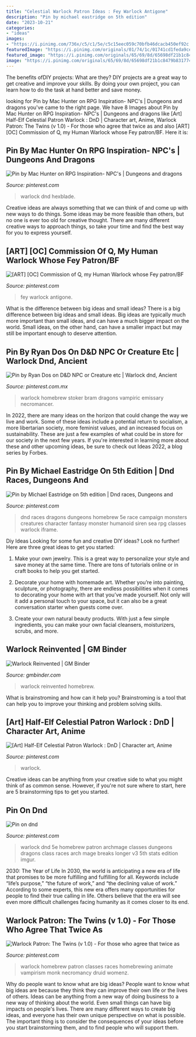 ```yaml
---
title: "Celestial Warlock Patron Ideas : Fey Warlock Antigone"
description: "Pin by michael eastridge on 5th edition"
date: "2023-10-21"
categories:
- "ideas"
images:
- "https://i.pinimg.com/736x/c5/c1/5e/c5c15eec059c70bfb46dcacb450ef92c.jpg"
featuredImage: "https://i.pinimg.com/originals/01/74/1c/01741cd1feda9ced5770316798849412.jpg"
featured_image: "https://i.pinimg.com/originals/65/69/8d/65698df21b1c8479b831774685fa5a78.jpg"
image: "https://i.pinimg.com/originals/65/69/8d/65698df21b1c8479b831774685fa5a78.jpg"
---
```



The benefits ofDIY projects: What are they?
DIY projects are a great way to get creative and improve your skills. By doing your own project, you can learn how to do the task at hand better and save money.

	

		
looking for Pin by Mac Hunter on RPG Inspiration- NPC&#039;s | Dungeons and dragons you've came to the right page. We have 8 Images about Pin by Mac Hunter on RPG Inspiration- NPC&#039;s | Dungeons and dragons like [Art] Half-Elf Celestial Patron Warlock : DnD | Character art, Anime, Warlock Patron: The Twins (v 1.0) - For those who agree that twice as and also [ART] [OC] Commission of Q, my Human Warlock whose Fey patron/BF. Here it is:
		
    
## Pin By Mac Hunter On RPG Inspiration- NPC&#039;s | Dungeons And Dragons

<img loading=lazy src="https://i.pinimg.com/736x/be/8f/e0/be8fe0c4744e80aafc6075a5809266ac.jpg" onerror="this.onerror=null;this.src='https://tse3.mm.bing.net/th?id=OIP.2V33o5m54aAqSTbEDZ2IRgHaIv&amp;pid=15.1';" alt="Pin by Mac Hunter on RPG Inspiration- NPC&#039;s | Dungeons and dragons">

_Source: pinterest.com_

>warlock dnd hexblade. 

	

Creative ideas are always something that we can think of and come up with new ways to do things. Some ideas may be more feasible than others, but no one is ever too old for creative thought. There are many different creative ways to approach things, so take your time and find the best way for you to express yourself.

    
## [ART] [OC] Commission Of Q, My Human Warlock Whose Fey Patron/BF

<img loading=lazy src="https://i.pinimg.com/736x/5d/9d/c0/5d9dc067e94d8e65bc4dc78085be0b4f.jpg" onerror="this.onerror=null;this.src='https://tse4.mm.bing.net/th?id=OIP.NLsHMfyQCBvwiKzxzuc3aAHaJQ&amp;pid=15.1';" alt="[ART] [OC] Commission of Q, my Human Warlock whose Fey patron/BF">

_Source: pinterest.com_

>fey warlock antigone. 

	

What is the difference between big ideas and small ideas?
There is a big difference between big ideas and small ideas. Big ideas are typically much more important than small ideas, and can have a much bigger impact on the world. Small ideas, on the other hand, can have a smaller impact but may still be important enough to deserve attention.

    
## Pin By Ryan Dos On D&amp;D NPC Or Creature Etc | Warlock Dnd, Ancient

<img loading=lazy src="https://i.pinimg.com/736x/c5/c1/5e/c5c15eec059c70bfb46dcacb450ef92c.jpg" onerror="this.onerror=null;this.src='https://tse2.mm.bing.net/th?id=OIP.c2YgirQuZMF9ySqWQuFBIgHaK9&amp;pid=15.1';" alt="Pin by Ryan Dos on D&amp;D NPC or Creature etc | Warlock dnd, Ancient">

_Source: pinterest.com.mx_

>warlock homebrew stoker bram dragons vampiric emissary necromancer. 

	

In 2022, there are many ideas on the horizon that could change the way we live and work. Some of these ideas include a potential return to socialism, a more libertarian society, more feminist values, and an increased focus on sustainability. These are just a few examples of what could be in store for our society in the next few years. If you're interested in learning more about these and other upcoming ideas, be sure to check out Ideas 2022, a blog series by Forbes.

    
## Pin By Michael Eastridge On 5th Edition | Dnd Races, Dungeons And

<img loading=lazy src="https://i.pinimg.com/originals/23/99/45/239945c90d799ac067afe0851290837e.jpg" onerror="this.onerror=null;this.src='https://tse2.mm.bing.net/th?id=OIP.XlKEb3aP2__v06do-Hr5RQHaKe&amp;pid=15.1';" alt="Pin by Michael Eastridge on 5th edition | Dnd races, Dungeons and">

_Source: pinterest.com_

>dnd races dragons dungeons homebrew 5e race campaign monsters creatures character fantasy monster humanoid siren sea rpg classes warlock iframe. 

	

Diy Ideas
Looking for some fun and creative DIY ideas? Look no further! Here are three great ideas to get you started:
1. Make your own jewelry. This is a great way to personalize your style and save money at the same time. There are tons of tutorials online or in craft books to help you get started.

2. Decorate your home with homemade art. Whether you’re into painting, sculpture, or photography, there are endless possibilities when it comes to decorating your home with art that you’ve made yourself. Not only will it add a personal touch to your space, but it can also be a great conversation starter when guests come over.

3. Create your own natural beauty products. With just a few simple ingredients, you can make your own facial cleansers, moisturizers, scrubs, and more.

    
## Warlock Reinvented | GM Binder

<img loading=lazy src="https://www.gmbinder.com/images/RkcDjeX.jpg" onerror="this.onerror=null;this.src='https://tse2.mm.bing.net/th?id=OIP.vc37ozUlTR9ZFZEbYHMA4gHaJl&amp;pid=15.1';" alt="Warlock Reinvented | GM Binder">

_Source: gmbinder.com_

>warlock reinvented homebrew. 

	

What is brainstroming and how can it help you?
Brainstroming is a tool that can help you to improve your thinking and problem solving skills.

    
## [Art] Half-Elf Celestial Patron Warlock : DnD | Character Art, Anime

<img loading=lazy src="https://i.pinimg.com/originals/65/69/8d/65698df21b1c8479b831774685fa5a78.jpg" onerror="this.onerror=null;this.src='https://tse4.mm.bing.net/th?id=OIP.C8XL5CYq5a1iCnyvGDjKLAHaLg&amp;pid=15.1';" alt="[Art] Half-Elf Celestial Patron Warlock : DnD | Character art, Anime">

_Source: pinterest.com_

>warlock. 

	

Creative ideas can be anything from your creative side to what you might think of as common sense. However, if you're not sure where to start, here are 5 brainstorming tips to get you started.

    
## Pin On Dnd

<img loading=lazy src="https://i.pinimg.com/originals/01/74/1c/01741cd1feda9ced5770316798849412.jpg" onerror="this.onerror=null;this.src='https://tse4.mm.bing.net/th?id=OIP.efzO12yJqtLuq7fpoVahEAHaKe&amp;pid=15.1';" alt="Pin on dnd">

_Source: pinterest.com_

>warlock dnd 5e homebrew patron archmage classes dungeons dragons class races arch mage breaks longer v3 5th stats edition imgur. 

	

2030: The Year of Life
In 2030, the world is anticipating a new era of life that promises to be more fulfilling and fulfilling for all. Keywords include “life’s purpose,” “the future of work,” and “the declining value of work.” According to some experts, this new era offers many opportunities for people to find their true calling in life. Others believe that the era will see even more difficult challenges facing humanity as it comes closer to its end.

    
## Warlock Patron: The Twins (v 1.0) - For Those Who Agree That Twice As

<img loading=lazy src="https://i.pinimg.com/736x/b0/9b/cb/b09bcbbf583ab21e5642d37837ae6e0e.jpg" onerror="this.onerror=null;this.src='https://tse3.mm.bing.net/th?id=OIP.IId8QC-zWWs24M8-FAg0OAHaJl&amp;pid=15.1';" alt="Warlock Patron: The Twins (v 1.0) - For those who agree that twice as">

_Source: pinterest.com_

>warlock homebrew patron classes races homebrewing animate vampirism monk necromancy druid womenz. 

	

Why do people want to know what are big ideas?
People want to know what big ideas are because they think they can improve their own life or the lives of others. Ideas can be anything from a new way of doing business to a new way of thinking about the world. Even small things can have big impacts on people's lives. There are many different ways to create big ideas, and everyone has their own unique perspective on what is possible. The important thing is to consider the consequences of your ideas before you start brainstorming them, and to find people who will support them.

